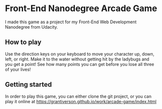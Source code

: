 # Front-End Nanodegree Arcade Game

I made this game as a project for my Front-End Web Development Nanodegree from Udacity.

## How to play

Use the direction keys on your keyboard to move your character up, down, left, or right. Make it to the water without getting hit by the ladybugs and you get a point! See how many points you can get before you lose all three of your lives!

## Getting started

In order to play this game, you can either clone the git project, or you can play it online at https://grantiverson.github.io/work/arcade-game/index.html
